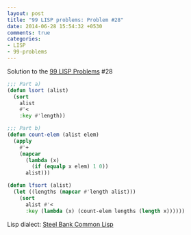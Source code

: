 ```yaml
---
layout: post
title: "99 LISP problems: Problem #28"
date: 2014-06-28 15:54:32 +0530
comments: true
categories: 
- LISP
- 99-problems
---
```


Solution to the [99 LISP Problems][99prob] #28

```cl
;;; Part a)
(defun lsort (alist)
  (sort
    alist
    #'<
    :key #'length))

;;; Part b)
(defun count-elem (alist elem)
  (apply
    #'+
    (mapcar
      (lambda (x)
        (if (equalp x elem) 1 0))
      alist)))

(defun lfsort (alist)
  (let ((lengths (mapcar #'length alist)))
    (sort
      alist #'<
      :key (lambda (x) (count-elem lengths (length x))))))
```

Lisp dialect: [Steel Bank Common Lisp][sbcl]

<!--links-->
[99prob]: http://www.ic.unicamp.br/~meidanis/courses/mc336/2006s2/funcional/L-99_Ninety-Nine_Lisp_Problems.html
[sbcl]: http://www.sbcl.org/
